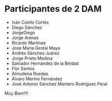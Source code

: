# Participantes de 2 DAM

- Iván Coello Cortés
- Diego Sánchez
- JorgeDiego
- Jorge Arenas
- Ricardo Martinez
- Jose María Gestal Maya
- Andrés Sánchez Juárez
- Jorge Prieto Medina
- Salvador Hernández de la Beldad
- Flor Santos
- Almudena Ruedas
- Álvaro Merino Fernández
- José Antonio Sánchez Mantero Rodríguez Peral

Muy Bien!!!!

